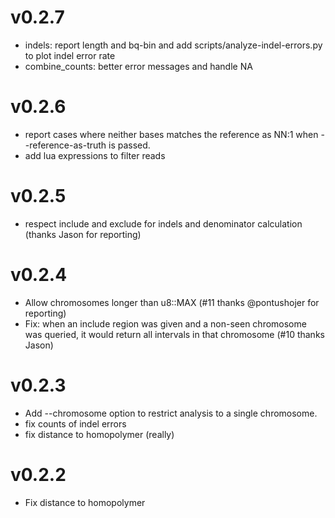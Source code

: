 # v0.2.7
+ indels: report length and bq-bin and add scripts/analyze-indel-errors.py to plot indel error rate
+ combine_counts: better error messages and handle NA

# v0.2.6
+ report cases where neither bases matches the reference as NN:1 when --reference-as-truth is passed.
+ add lua expressions to filter reads

# v0.2.5
+ respect include and exclude for indels and denominator calculation (thanks Jason for reporting)

# v0.2.4
+ Allow chromosomes longer than u8::MAX (#11 thanks @pontushojer for reporting)
+ Fix: when an include region was given and a non-seen chromosome was queried, it would return all intervals in that chromosome (#10 thanks Jason)

# v0.2.3

+ Add --chromosome option to restrict analysis to a single chromosome.
+ fix counts of indel errors
+ fix distance to homopolymer (really)


# v0.2.2

+ Fix distance to homopolymer
